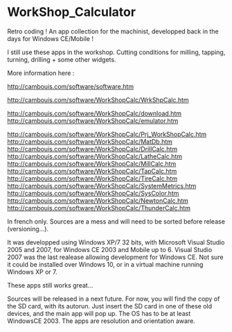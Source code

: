 # WorkShop_Calculator
Retro coding ! An app collection for the machinist, developped back in the days for Windows CE/Mobile !

I still use these apps in the workshop. Cutting conditions for milling, tapping, turning, drilling + some other widgets.

More information here :

http://cambouis.com/software/software.htm

http://cambouis.com/software/WorkShopCalc/WrkShpCalc.htm

http://cambouis.com/software/WorkShopCalc/download.htm
http://cambouis.com/software/WorkShopCalc/emulator.htm

http://cambouis.com/software/WorkShopCalc/Prj_WorkShopCalc.htm
http://cambouis.com/software/WorkShopCalc/MatDb.htm
http://cambouis.com/software/WorkShopCalc/DrillCalc.htm
http://cambouis.com/software/WorkShopCalc/LatheCalc.htm
http://cambouis.com/software/WorkShopCalc/MillCalc.htm
http://cambouis.com/software/WorkShopCalc/TapCalc.htm
http://cambouis.com/software/WorkShopCalc/TireCalc.htm
http://cambouis.com/software/WorkShopCalc/SystemMetrics.htm
http://cambouis.com/software/WorkShopCalc/SysColor.htm
http://cambouis.com/software/WorkShopCalc/NewtonCalc.htm
http://cambouis.com/software/WorkShopCalc/ThunderCalc.htm


In french only. Sources are a mess and will need to be sorted before release (versioning...).

It was developped using Windows XP/7 32 bits, with Microsoft Visual Studio 2005 and 2007, for Windows CE 2003 and Mobile up to 6. Visual Studio 2007 was the last realease allowing development for Windows CE. Not sure it could be installed over Windows 10, or in a virtual machine running Windows XP or 7.

These apps still works great...

Sources will be released in a next future. For now, you will find the copy of the SD card, with its autorun. Just insert the SD card in one of these old devices, and the main app will pop up. The OS has to be at least WindowsCE 2003. The apps are resolution and orientation aware.
